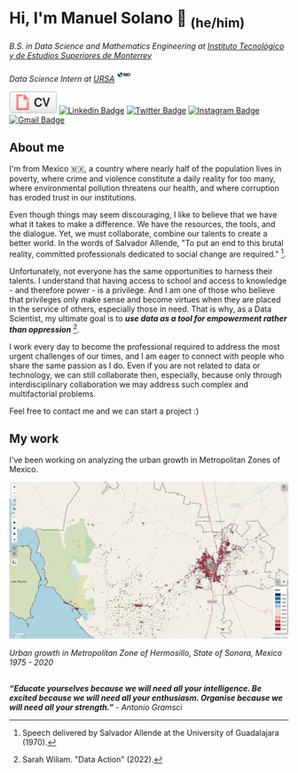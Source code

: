 # Hi, I'm Manuel Solano  🤟 <sub>(he/him)</sub>

*B.S. in Data Science and Mathematics Engineering at [Instituto Tecnológico y de Estudios Superiores de Monterrey](https://tec.mx/es)*

*Data Science Intern at [URSA](https://github.com/EL-BID/URSA)*    <img src="images/bid_logo.jpeg" alt="BID" width="25" height="25">

 <a href="https://manuelsolan-o.github.io/cv.html"><img src="images/cv.svg" alt="Curriculum Vitae"></a> [![Linkedin Badge](https://img.shields.io/badge/-manuel_solano-blue?style=flat&logo=Linkedin&logoColor=white&link=https://www.linkedin.com/in/jlim/)](https://www.linkedin.com/in/jlim/) [![Twitter Badge](https://img.shields.io/badge/-@manuelsolan_o-1ca0f1?style=flat&labelColor=1ca0f1&logo=twitter&logoColor=white&link=https://twitter.com/_jesslim)](https://twitter.com/manuelsolan_o) [![Instagram Badge](https://img.shields.io/badge/-@manuelsolan.o-purple?style=flat&logo=instagram&logoColor=white&link=https://instagram.com/_jessicaalim/)](https://instagram.com/manuelsolan.o) [![Gmail Badge](https://img.shields.io/badge/-manuelhernandezs2003@gmail.com-c14438?style=flat&logo=Gmail&logoColor=white&link=mailto:manuelhernandezs2003@gmail.com)](mailto:manuelhernandezs2003@gmail.com)

## About me

I'm from Mexico 🇲🇽, a country where nearly half of the population lives in poverty, where crime and violence constitute a daily reality for too many, where environmental pollution threatens our health, and where corruption has eroded trust in our institutions. 

Even though things may seem discouraging, I like to believe that we have what it takes to make a difference. We have the resources, the tools, and the dialogue. Yet, we must collaborate, combine our talents to create a better world. In the words of Salvador Allende, "To put an end to this brutal reality, committed professionals dedicated to social change are required." [^1].

Unfortunately, not everyone has the same opportunities to harness their talents. I understand that having access to school and access to knowledge - and therefore power - is a privilege. And I am one of those who believe that privileges only make sense and become virtues when they are placed in the service of others, especially those in need. That is why, as a Data Scientist, my ultimate goal is to __*use data as a tool for empowerment rather than oppression*__ [^2].

I work every day to become the professional required to address the most urgent challenges of our times, and I am eager to connect with people who share the same passion as I do. Even if you are not related to data or technology, we can still collaborate then, especially, because only through interdisciplinary collaboration we may address such complex and multifactorial problems.

Feel free to contact me and we can start a project :)

## My work

I've been working on analyzing the urban growth in Metropolitan Zones of Mexico.

<div style="text-align: center;">
  <img src="images/mancha_urbana_hermosillo.jpeg" alt="Hermosillo">
</div>

*Urban growth in Metropolitan Zone of Hermosillo, State of Sonora, Mexico 1975 - 2020*
## 
__*“Educate yourselves because we will need all your intelligence. Be excited because we will need all your enthusiasm. Organise because we will need all your strength.”*__ 
*- Antonio Gramsci*


[^1]: Speech delivered by Salvador Allende at the University of Guadalajara (1970).
[^2]: Sarah Wiliam. "Data Action" (2022).

